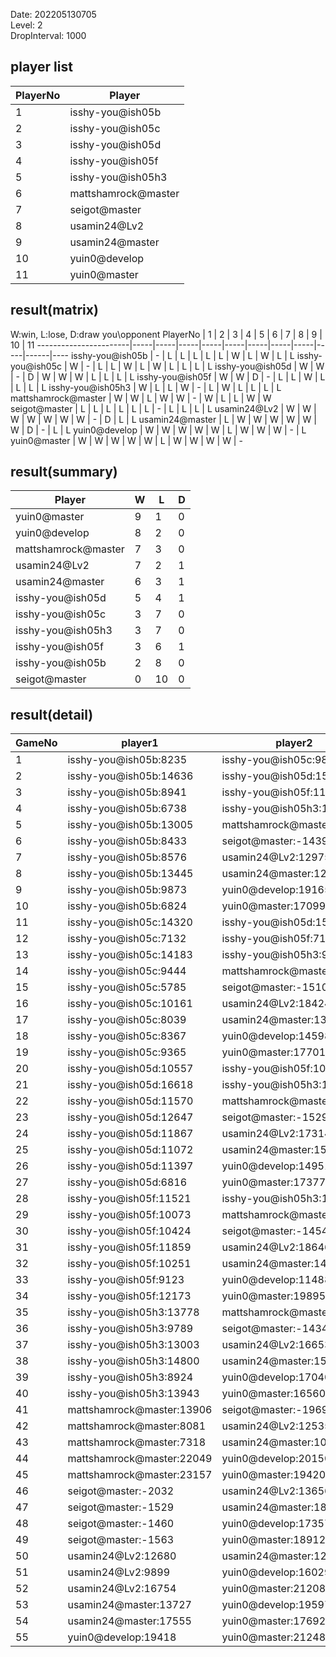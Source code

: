 Date: 202205130705  
Level: 2  
DropInterval: 1000  
## player list
PlayerNo  |  Player
----------|---------------------
1         |  isshy-you@ish05b
2         |  isshy-you@ish05c
3         |  isshy-you@ish05d
4         |  isshy-you@ish05f
5         |  isshy-you@ish05h3
6         |  mattshamrock@master
7         |  seigot@master
8         |  usamin24@Lv2
9         |  usamin24@master
10        |  yuin0@develop
11        |  yuin0@master
## result(matrix)
W:win, L:lose, D:draw
you\opponent PlayerNo  |  1  |  2  |  3  |  4  |  5  |  6  |  7  |  8  |  9  |  10  |  11
-----------------------|-----|-----|-----|-----|-----|-----|-----|-----|-----|------|----
isshy-you@ish05b       |  -  |  L  |  L  |  L  |  L  |  L  |  W  |  L  |  W  |  L   |  L
isshy-you@ish05c       |  W  |  -  |  L  |  L  |  W  |  L  |  W  |  L  |  L  |  L   |  L
isshy-you@ish05d       |  W  |  W  |  -  |  D  |  W  |  W  |  W  |  L  |  L  |  L   |  L
isshy-you@ish05f       |  W  |  W  |  D  |  -  |  L  |  L  |  W  |  L  |  L  |  L   |  L
isshy-you@ish05h3      |  W  |  L  |  L  |  W  |  -  |  L  |  W  |  L  |  L  |  L   |  L
mattshamrock@master    |  W  |  W  |  L  |  W  |  W  |  -  |  W  |  L  |  L  |  W   |  W
seigot@master          |  L  |  L  |  L  |  L  |  L  |  L  |  -  |  L  |  L  |  L   |  L
usamin24@Lv2           |  W  |  W  |  W  |  W  |  W  |  W  |  W  |  -  |  D  |  L   |  L
usamin24@master        |  L  |  W  |  W  |  W  |  W  |  W  |  W  |  D  |  -  |  L   |  L
yuin0@develop          |  W  |  W  |  W  |  W  |  W  |  L  |  W  |  W  |  W  |  -   |  L
yuin0@master           |  W  |  W  |  W  |  W  |  W  |  L  |  W  |  W  |  W  |  W   |  -
## result(summary)
Player               |  W  |  L   |  D
---------------------|-----|------|---
yuin0@master         |  9  |  1   |  0
yuin0@develop        |  8  |  2   |  0
mattshamrock@master  |  7  |  3   |  0
usamin24@Lv2         |  7  |  2   |  1
usamin24@master      |  6  |  3   |  1
isshy-you@ish05d     |  5  |  4   |  1
isshy-you@ish05c     |  3  |  7   |  0
isshy-you@ish05h3    |  3  |  7   |  0
isshy-you@ish05f     |  3  |  6   |  1
isshy-you@ish05b     |  2  |  8   |  0
seigot@master        |  0  |  10  |  0
## result(detail)
GameNo  |  player1                    |  player2
--------|-----------------------------|---------------------------
1       |  isshy-you@ish05b:8235      |  isshy-you@ish05c:9839
2       |  isshy-you@ish05b:14636     |  isshy-you@ish05d:15659
3       |  isshy-you@ish05b:8941      |  isshy-you@ish05f:11122
4       |  isshy-you@ish05b:6738      |  isshy-you@ish05h3:13691
5       |  isshy-you@ish05b:13005     |  mattshamrock@master:15724
6       |  isshy-you@ish05b:8433      |  seigot@master:-1439
7       |  isshy-you@ish05b:8576      |  usamin24@Lv2:12975
8       |  isshy-you@ish05b:13445     |  usamin24@master:12889
9       |  isshy-you@ish05b:9873      |  yuin0@develop:19165
10      |  isshy-you@ish05b:6824      |  yuin0@master:17099
11      |  isshy-you@ish05c:14320     |  isshy-you@ish05d:15643
12      |  isshy-you@ish05c:7132      |  isshy-you@ish05f:7154
13      |  isshy-you@ish05c:14183     |  isshy-you@ish05h3:9478
14      |  isshy-you@ish05c:9444      |  mattshamrock@master:9953
15      |  isshy-you@ish05c:5785      |  seigot@master:-1510
16      |  isshy-you@ish05c:10161     |  usamin24@Lv2:18424
17      |  isshy-you@ish05c:8039      |  usamin24@master:13901
18      |  isshy-you@ish05c:8367      |  yuin0@develop:14598
19      |  isshy-you@ish05c:9365      |  yuin0@master:17701
20      |  isshy-you@ish05d:10557     |  isshy-you@ish05f:10557
21      |  isshy-you@ish05d:16618     |  isshy-you@ish05h3:11066
22      |  isshy-you@ish05d:11570     |  mattshamrock@master:11319
23      |  isshy-you@ish05d:12647     |  seigot@master:-1529
24      |  isshy-you@ish05d:11867     |  usamin24@Lv2:17314
25      |  isshy-you@ish05d:11072     |  usamin24@master:15146
26      |  isshy-you@ish05d:11397     |  yuin0@develop:14951
27      |  isshy-you@ish05d:6816      |  yuin0@master:17377
28      |  isshy-you@ish05f:11521     |  isshy-you@ish05h3:14038
29      |  isshy-you@ish05f:10073     |  mattshamrock@master:18020
30      |  isshy-you@ish05f:10424     |  seigot@master:-1454
31      |  isshy-you@ish05f:11859     |  usamin24@Lv2:18646
32      |  isshy-you@ish05f:10251     |  usamin24@master:14739
33      |  isshy-you@ish05f:9123      |  yuin0@develop:11488
34      |  isshy-you@ish05f:12173     |  yuin0@master:19895
35      |  isshy-you@ish05h3:13778    |  mattshamrock@master:18138
36      |  isshy-you@ish05h3:9789     |  seigot@master:-1434
37      |  isshy-you@ish05h3:13003    |  usamin24@Lv2:16653
38      |  isshy-you@ish05h3:14800    |  usamin24@master:15249
39      |  isshy-you@ish05h3:8924     |  yuin0@develop:17040
40      |  isshy-you@ish05h3:13943    |  yuin0@master:16560
41      |  mattshamrock@master:13906  |  seigot@master:-1969
42      |  mattshamrock@master:8081   |  usamin24@Lv2:12535
43      |  mattshamrock@master:7318   |  usamin24@master:10247
44      |  mattshamrock@master:22049  |  yuin0@develop:20150
45      |  mattshamrock@master:23157  |  yuin0@master:19420
46      |  seigot@master:-2032        |  usamin24@Lv2:13656
47      |  seigot@master:-1529        |  usamin24@master:18570
48      |  seigot@master:-1460        |  yuin0@develop:17357
49      |  seigot@master:-1563        |  yuin0@master:18912
50      |  usamin24@Lv2:12680         |  usamin24@master:12680
51      |  usamin24@Lv2:9899          |  yuin0@develop:16029
52      |  usamin24@Lv2:16754         |  yuin0@master:21208
53      |  usamin24@master:13727      |  yuin0@develop:19597
54      |  usamin24@master:17555      |  yuin0@master:17692
55      |  yuin0@develop:19418        |  yuin0@master:21248
